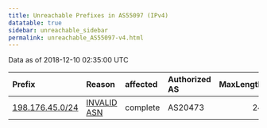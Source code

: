 ```yaml
---
title: Unreachable Prefixes in AS55097 (IPv4)
datatable: true
sidebar: unreachable_sidebar
permalink: unreachable_AS55097-v4.html
---
```


Data as of 2018-12-10 02:35:00 UTC


<div class="datatable-begin"></div>

| Prefix                                                   | Reason                                                                                                 | affected   | Authorized AS   |   MaxLength | Anchor                           |   unreachable /24s |
|:---------------------------------------------------------|:-------------------------------------------------------------------------------------------------------|:-----------|:----------------|------------:|:---------------------------------|-------------------:|
| [198.176.45.0/24](https://stat.ripe.net/198.176.45.0/24) | [INVALID ASN](https://rpki-validator.ripe.net/announcement-preview?asn=AS55097&prefix=198.176.45.0/24) | complete   | AS20473         |          24 | [ARIN](unreachable_ARIN-v4.html) |                  1 |

<div class="datatable-end"></div>